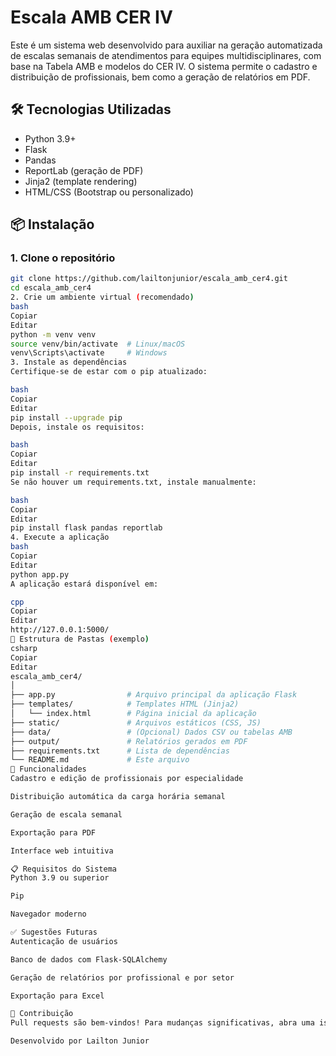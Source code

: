 # Escala AMB CER IV

Este é um sistema web desenvolvido para auxiliar na geração automatizada de escalas semanais de atendimentos para equipes multidisciplinares, com base na Tabela AMB e modelos do CER IV. O sistema permite o cadastro e distribuição de profissionais, bem como a geração de relatórios em PDF.

## 🛠️ Tecnologias Utilizadas

- Python 3.9+
- Flask
- Pandas
- ReportLab (geração de PDF)
- Jinja2 (template rendering)
- HTML/CSS (Bootstrap ou personalizado)

## 📦 Instalação

### 1. Clone o repositório

```bash
git clone https://github.com/lailtonjunior/escala_amb_cer4.git
cd escala_amb_cer4
2. Crie um ambiente virtual (recomendado)
bash
Copiar
Editar
python -m venv venv
source venv/bin/activate  # Linux/macOS
venv\Scripts\activate     # Windows
3. Instale as dependências
Certifique-se de estar com o pip atualizado:

bash
Copiar
Editar
pip install --upgrade pip
Depois, instale os requisitos:

bash
Copiar
Editar
pip install -r requirements.txt
Se não houver um requirements.txt, instale manualmente:

bash
Copiar
Editar
pip install flask pandas reportlab
4. Execute a aplicação
bash
Copiar
Editar
python app.py
A aplicação estará disponível em:

cpp
Copiar
Editar
http://127.0.0.1:5000/
📁 Estrutura de Pastas (exemplo)
csharp
Copiar
Editar
escala_amb_cer4/
│
├── app.py                # Arquivo principal da aplicação Flask
├── templates/            # Templates HTML (Jinja2)
│   └── index.html        # Página inicial da aplicação
├── static/               # Arquivos estáticos (CSS, JS)
├── data/                 # (Opcional) Dados CSV ou tabelas AMB
├── output/               # Relatórios gerados em PDF
├── requirements.txt      # Lista de dependências
└── README.md             # Este arquivo
📑 Funcionalidades
Cadastro e edição de profissionais por especialidade

Distribuição automática da carga horária semanal

Geração de escala semanal

Exportação para PDF

Interface web intuitiva

📋 Requisitos do Sistema
Python 3.9 ou superior

Pip

Navegador moderno

✅ Sugestões Futuras
Autenticação de usuários

Banco de dados com Flask-SQLAlchemy

Geração de relatórios por profissional e por setor

Exportação para Excel

🤝 Contribuição
Pull requests são bem-vindos! Para mudanças significativas, abra uma issue antes para discutir o que você gostaria de modificar.

Desenvolvido por Lailton Junior
